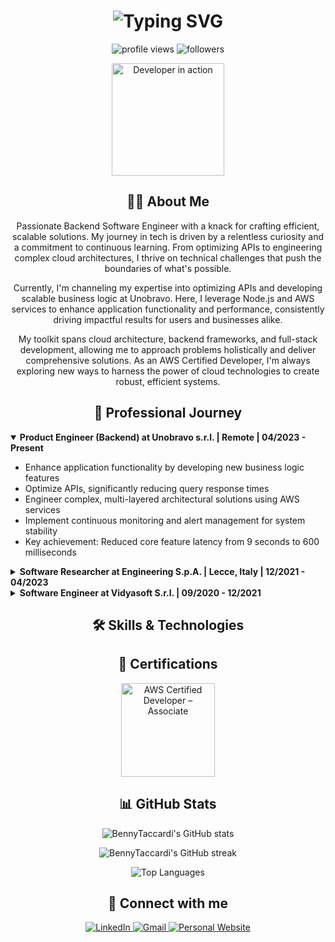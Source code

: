 <h1 align="center">
  <img src="https://readme-typing-svg.herokuapp.com?font=Fira+Code&weight=600&size=30&duration=3000&pause=1000&color=FFA500&center=true&vCenter=true&width=435&lines=Hi+there!+👋;I'm+Benny+Taccardi;Backend+Software+Engineer;AWS+Certified+Developer" alt="Typing SVG" />
</h1>

<p align="center">
  <img src="https://komarev.com/ghpvc/?username=BennyTaccardi&label=Profile%20views&color=0e75b6&style=flat" alt="profile views" />
  <img src="https://img.shields.io/github/followers/BennyTaccardi?label=Followers&style=social" alt="followers" />
</p>

<p align="center">
  <img src="https://raw.githubusercontent.com/TheDudeThatCode/TheDudeThatCode/master/Assets/Developer.gif" width="180px" alt="Developer in action" />
</p>

<h2 align="center">👨‍💻 About Me</h2>

<p align="center">
  Passionate Backend Software Engineer with a knack for crafting efficient, scalable solutions. My journey in tech is driven by a relentless curiosity and a commitment to continuous learning. From optimizing APIs to engineering complex cloud architectures, I thrive on technical challenges that push the boundaries of what's possible.
</p>

<p align="center">
  Currently, I'm channeling my expertise into optimizing APIs and developing scalable business logic at Unobravo. Here, I leverage Node.js and AWS services to enhance application functionality and performance, consistently driving impactful results for users and businesses alike.
</p>

<p align="center">
  My toolkit spans cloud architecture, backend frameworks, and full-stack development, allowing me to approach problems holistically and deliver comprehensive solutions. As an AWS Certified Developer, I'm always exploring new ways to harness the power of cloud technologies to create robust, efficient systems.
</p>

<h2 align="center">🚀 Professional Journey</h2>

<details open>
<summary><b>Product Engineer (Backend) at Unobravo s.r.l. | Remote | 04/2023 - Present</b></summary>
<ul>
  <li>Enhance application functionality by developing new business logic features</li>
  <li>Optimize APIs, significantly reducing query response times</li>
  <li>Engineer complex, multi-layered architectural solutions using AWS services</li>
  <li>Implement continuous monitoring and alert management for system stability</li>
  <li>Key achievement: Reduced core feature latency from 9 seconds to 600 milliseconds</li>
</ul>
</details>

<details>
<summary><b>Software Researcher at Engineering S.p.A. | Lecce, Italy | 12/2021 - 04/2023</b></summary>
<ul>
  <li>Contributed to European research initiatives including B-WaterSmart and Digital Aosta Valley Card</li>
  <li>Engineered complete technology solutions for research-oriented products</li>
  <li>Utilized a diverse tech stack including SpringBoot, FastAPI, and various frontend technologies</li>
</ul>
</details>

<details>
<summary><b>Software Engineer at Vidyasoft S.r.l. | 09/2020 - 12/2021</b></summary>
<ul>
  <li>Developed HF-SCA (Hands Free - Strong Customer Authentication), an innovative fraud detection algorithm</li>
  <li>Integrated HF-SCA into core offerings, adopted by major banks like BancaSella and Banca D'Italia</li>
  <li>Key achievements: 12% increase in company revenue and 60% increase in new banking partnerships</li>
</ul>
</details>

<h2 align="center">🛠️ Skills & Technologies</h2>

<!-- (The skills section remains the same as in the previous version) -->

<h2 align="center">📜 Certifications</h2>

<p align="center">
  <a href="https://www.credly.com/badges/your-badge-id-here" target="_blank">
    <img src="https://images.credly.com/size/340x340/images/0e284c3f-5164-4b21-8660-0d84737941bc/image.png" width="150" height="150" alt="AWS Certified Developer – Associate"/>
  </a>
</p>

<h2 align="center">📊 GitHub Stats</h2>

<p align="center">
  <img src="https://github-readme-stats.vercel.app/api?username=BennyTaccardi&show_icons=true&theme=radical" alt="BennyTaccardi's GitHub stats" />
</p>

<p align="center">
  <img src="https://github-readme-streak-stats.herokuapp.com/?user=BennyTaccardi&theme=radical" alt="BennyTaccardi's GitHub streak" />
</p>

<p align="center">
  <img src="https://github-readme-stats.vercel.app/api/top-langs/?username=BennyTaccardi&layout=compact&theme=radical" alt="Top Languages" />
</p>

<h2 align="center">🔗 Connect with me</h2>
<p align="center">
  <a href="https://linkedin.com/in/benito-taccardi" target="_blank">
    <img src="https://img.shields.io/badge/LinkedIn-%230077B5.svg?style=for-the-badge&logo=linkedin&logoColor=white" alt="LinkedIn" />
  </a>
  <a href="mailto:benny.taccardi@gmail.com" target="_blank">
    <img src="https://img.shields.io/badge/Gmail-D14836?style=for-the-badge&logo=gmail&logoColor=white" alt="Gmail" />
  </a>
  <a href="https://bennytaccardi.com" target="_blank">
    <img src="https://img.shields.io/badge/Website-%23000000.svg?style=for-the-badge&logo=firefox&logoColor=#FF7139" alt="Personal Website" />
  </a>
</p>
